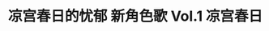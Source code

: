 ---
logo: images/music/凉宫春日的忧郁新角色歌Vol1凉宫春日.jpg
title: 凉宫春日的忧郁 新角色歌 Vol.1 凉宫春日
subTitle: TV动画《凉宫春日的忧郁 2009版》中凉宫春日（CV.平野绫）的角色歌，由Lantis于2009年9月30日发售

category: 音乐

hasResource: true
downloadList:
  - intro: flac+jpg
    size: 116.7MB
    link: 
  - intro: 云盘 提取码:sv9w
    size: 116.7MB
    link: https://pan.baidu.com/s/1n58vPT1T4TwTmHRxIe-U8w

downloadContent: |
  TV动画《凉宫春日的忧郁 2009版》中凉宫春日（CV.平野绫）的角色歌，由Lantis于2009年9月30日发售。<br>
  收录曲：<br>
  1．Punkish regular<br>
  作詞：畑 亜貴　作曲・編曲：黒須克彦<br>
  2．その日空はきっと青い<br>
  作詞：畑 亜貴　作曲・編曲：nishi-ken<br>
  3．Punkish regular（off vocal）<br>
  4．その日空はきっと青い（off vocal）<br><br>
  版权属于:VCB-Studio<br>
  文件地址:https://vcb-s.com/archives/11328
---